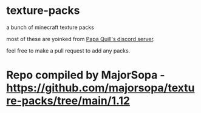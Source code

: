 # texture-packs
a bunch of minecraft texture packs

most of these are yoinked from [Papa Quill's discord server](https://discord.gg/T6bEXHKwGr).

feel free to make a pull request to add any packs.

# Repo compiled by MajorSopa - https://github.com/majorsopa/texture-packs/tree/main/1.12
